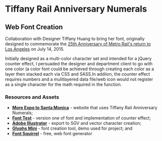# Tiffany Rail Anniversary Numerals
## Web Font Creation

Collaboration with Designer Tiffany Huang to bring her font, originally designed to commemorate the <a href="http://metro25.squarespace.com/">25th Anniversary of Metro Rail's return to Los Angeles</a> on July 14, 2015. 

Initially designed as a multi-color character set and intended for a jQuery counter effect, I persuaded the designer and department client to go with one color (a color font could be achieved through creating each color as a layer then stacked each via CSS and SASS.In addiion, the counter effect requires numbers and a mulitlayered data file/web icon would not register as a single character for the math required in the function.

### Resources and Assets

* **<a href="http://moreexpo.metro.net">More Expo to Santa Monica</a>** - website that uses Tiffany Rail Anniversary Numerals;
* **<a href="http://joesimpsonjr.github.io/rail-anniversary-numerals.htm">Font Test</a>** - version one of font and implementation of counter effect;
* **<a href="http://www.adobe.com/products/illustrator.html">Adobe Illustrator</a>** - export to SGV and vector character creation;
* **<a href="https://www.glyphsapp.com/buy">Glyphs Mini</a>** - font creation tool, demo used for project; and
* **<a href="https://www.fontsquirrel.com/">Font Squirrel</a>** - free, web font generator 
